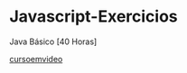 # Javascript-Exercicios

 Java Básico [40 Horas]
 
 [cursoemvideo](https://www.cursoemvideo.com/cursos/)
